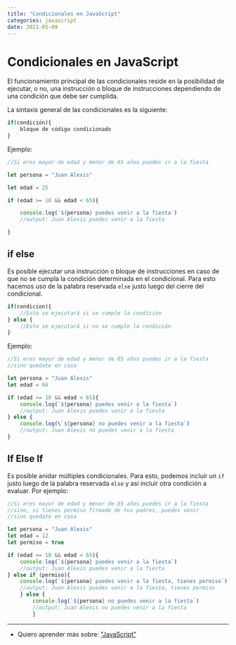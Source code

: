 ```yaml
---
title: "Condicionales en JavaScript"
categories: javascript
date: 2021-05-09
---
```


# Condicionales en JavaScript

El funcionamiento principal de las condicionales reside en la posibilidad de ejecutar, o no, una instrucción o bloque de instrucciones dependiendo de una condición que debe ser cumplida.

La sintaxis general de las condicionales es la siguiente:

````js
if(condición){
	bloque de código condicionado
}
````

Ejemplo:

````js
//Si eres mayor de edad y menor de 65 años puedes ir a la fiesta

let persona = "Juan Alexis"

let edad = 25

if (edad >= 18 && edad < 65){

	console.log(`${persona} puedes venir a la fiesta`)
	//output: Juan Alexis puedes venir a la fiesta

}
````

## if else
Es posible ejecutar una instrucción o bloque de instrucciones en caso de que no se cumpla la condición determinada en el condicional. Para esto hacemos uso de la palabra reservada `else` justo luego del cierre del condicional.

````js
if(condicion){
	//Esto se ejecutará si se cumple la condición
} else {
	//Esto se ejecutará si no se cumple la condición
}
````

Ejemplo:

````js
//Si eres mayor de edad y menor de 65 años puedes ir a la fiesta
//sino quedate en casa

let persona = "Juan Alexis"
let edad = 66

if (edad >= 18 && edad < 65){
	console.log(`${persona} puedes venir a la fiesta`)
	//output: Juan Alexis puedes venir a la fiesta
} else {
	console.log(\`${persona} no puedes venir a la fiesta`)
	//output: Juan Alexis no puedes venir a la fiesta
}
````

## If Else If
Es posible anidar múltiples condicionales. Para esto, podemos incluir un `if` justo luego de la palabra reservada `else` y así incluir otra condición a evaluar. Por ejemplo:

````js
//Si eres mayor de edad y menor de 65 años puedes ir a la fiesta
//sino, si tienes permiso firmado de tus padres, puedes venir
//sino quedate en casa

let persona = "Juan Alexis"
let edad = 12
let permiso = true

if (edad >= 18 && edad < 65){
	console.log(`${persona} puedes venir a la fiesta`)
	//output: Juan Alexis puedes venir a la fiesta
} else if (permiso){
	console.log(`${persona} puedes venir a la fiesta, tienes permiso`)
	//output: Juan Alexis puedes venir a la fiesta, tienes permiso
	} else {
		console.log(`${persona} no puedes venir a la fiesta`)
		//output: Juan Alexis no puedes venir a la fiesta
		}
````

***

- Quiero aprender más sobre: ["JavaScript"](../00/javascript)
